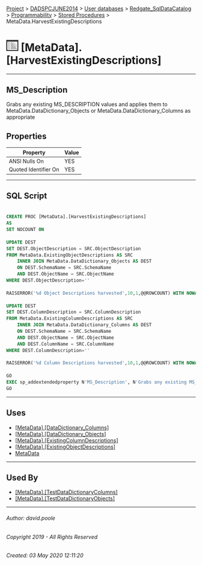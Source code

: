 #### 

[Project](../../../../../readme.md) > [DADSPCJUNE2014](../../../../readme.md) > [User databases](../../../readme.md) > [Redgate_SqlDataCatalog](../../readme.md) > [Programmability](../readme.md) > [Stored Procedures](Stored_Procedures.md) > MetaData.HarvestExistingDescriptions

# ![Stored Procedures](../../../../../Images/StoredProcedure32.png) [MetaData].[HarvestExistingDescriptions]

---

## <a name="#description"></a>MS_Description

Grabs any existing MS_DESCRIPTION values and applies them to MetaData.DataDictionary_Objects or MetaData.DataDictionary_Columns as appropriate

## <a name="#properties"></a>Properties

| Property | Value |
|---|---|
| ANSI Nulls On | YES |
| Quoted Identifier On | YES |


---

## <a name="#sqlscript"></a>SQL Script

```sql

CREATE PROC [MetaData].[HarvestExistingDescriptions]
AS
SET NOCOUNT ON

UPDATE DEST
SET DEST.ObjectDescription = SRC.ObjectDescription
FROM MetaData.ExistingObjectDescriptions AS SRC
	INNER JOIN MetaData.DataDictionary_Objects AS DEST
	ON DEST.SchemaName = SRC.SchemaName
	AND DEST.ObjectName = SRC.ObjectName
WHERE DEST.ObjectDescription=''

RAISERROR('%d Object Descriptions harvested',10,1,@@ROWCOUNT) WITH NOWAIT

UPDATE DEST
SET DEST.ColumnDescription = SRC.ColumnDescription
FROM MetaData.ExistingColumnDescriptions AS SRC
	INNER JOIN MetaData.DataDictionary_Columns AS DEST
	ON DEST.SchemaName = SRC.SchemaName
	AND DEST.ObjectName = SRC.ObjectName
	AND DEST.ColumnName = SRC.ColumnName
WHERE DEST.ColumnDescription=''

RAISERROR('%d Column Descriptions harvested',10,1,@@ROWCOUNT) WITH NOWAIT

GO
EXEC sp_addextendedproperty N'MS_Description', N'Grabs any existing MS_DESCRIPTION values and applies them to MetaData.DataDictionary_Objects or MetaData.DataDictionary_Columns as appropriate', 'SCHEMA', N'MetaData', 'PROCEDURE', N'HarvestExistingDescriptions', NULL, NULL
GO

```


---

## <a name="#uses"></a>Uses

* [[MetaData].[DataDictionary_Columns]](../../Tables/DataDictionary_Columns.md)
* [[MetaData].[DataDictionary_Objects]](../../Tables/DataDictionary_Objects.md)
* [[MetaData].[ExistingColumnDescriptions]](../../Views/ExistingColumnDescriptions.md)
* [[MetaData].[ExistingObjectDescriptions]](../../Views/ExistingObjectDescriptions.md)
* [MetaData](../../Security/Schemas/MetaData.md)


---

## <a name="#usedby"></a>Used By

* [[MetaData].[TestDataDictionaryColumns]](TestDataDictionaryColumns.md)
* [[MetaData].[TestDataDictionaryObjects]](TestDataDictionaryObjects.md)


---

###### Author:  david.poole

###### Copyright 2019 - All Rights Reserved

###### Created: 03 May 2020 12:11:20

